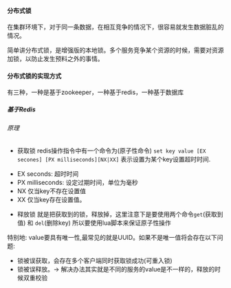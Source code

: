 #### 分布式锁
在集群环境下，对于同一条数据，在相互竞争的情况下，很容易就发生数据脏乱的情况。

简单讲分布式锁，是增强版的本地锁。多个服务竞争某个资源的时候，需要对资源加锁，以防止发生预料之外的事情。

#### 分布式锁的实现方式
有三种，一种是基于zookeeper，一种基于redis，一种基于数据库
##### 基于Redis

###### 原理
- 获取锁
redis操作指令中有一个命令为(原子性命令)
`set key value [EX secones] [PX milliseconds][NX|XX]`
表示设置为某个key设置超时时间.
* EX seconds: 超时时间
* PX milliseconds: 设定过期时间，单位为毫秒
* NX 仅当key不存在设置值
* XX 仅当key存在设置值。

- 释放锁
就是把获取到的锁，释放掉，这里注意下是要使用两个命令`get`(获取到值) 和 `del`(删除key)
所以要使用lua脚本来保证原子性操作

特别地:
value要具有唯一性,最常见的就是UUID。如果不是唯一值将会存在以下问题:
* 锁被误获取，会存在多个客户端同时获取锁成功(可重入锁)
* 锁被误释放。-> 解决办法其实就是不同的服务的value是不一样的，释放的时候双重校验

